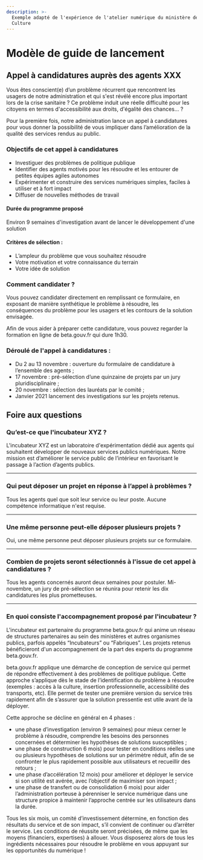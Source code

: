 ```yaml
---
description: >-
  Exemple adapté de l'expérience de l'atelier numérique du ministère de la
  Culture
---
```


# Modèle de guide de lancement

## **Appel à candidatures auprès des agents XXX**

Vous êtes conscient\(e\) d’un problème récurrent que rencontrent les usagers de notre administration et qui s'est révélé encore plus important lors de la crise sanitaire ? Ce problème induit une réelle difficulté pour les citoyens en termes d'accessibilité aux droits, d'égalité des chances... ? 

Pour la première fois, notre administration  lance un appel à candidatures pour vous donner la possibilité de vous impliquer dans l’amélioration de la qualité des services rendus au public. 

### **Objectifs de cet appel à candidatures** 

* Investiguer des problèmes de politique publique 
* Identifier des agents motivés pour les résoudre et les entourer de petites équipes agiles autonomes 
* Expérimenter et construire des services numériques simples, faciles à utiliser et à fort impact 
* Diffuser de nouvelles méthodes de travail 

#### Durée du programme proposé

Environ 9 semaines d'investigation avant de lancer le développement d'une solution   


#### **Critères de sélection :** 

* L’ampleur du problème que vous souhaitez résoudre 
* Votre motivation et votre connaissance du terrain 
* Votre idée de solution 

### **Comment candidater ?** 

Vous pouvez candidater directement en remplissant ce formulaire, en exposant de manière synthétique le problème à résoudre, les conséquences du problème pour les usagers et les contours de la solution envisagée. 

Afin de vous aider à préparer cette candidature, vous pouvez regarder la formation en ligne de beta.gouv.fr qui dure 1h30. 

### **Déroulé de l'appel à candidatures :** 

* Du 2 au 13 novembre : ouverture du formulaire de candidature à l’ensemble des agents ; 
* 17 novembre : pré-sélection d’une quinzaine de projets par un jury pluridisciplinaire ; 
* 20 novembre : sélection des lauréats par le comité  ; 
* Janvier 2021  lancement des investigations sur les projets retenus. 

## **Foire aux questions** 

### **Qu’est-ce que l'incubateur XYZ ?**

L'incubateur XYZ est un laboratoire d'expérimentation dédié aux agents qui souhaitent développer de nouveaux services publics numériques. Notre mission est d’améliorer le service public de l’intérieur en favorisant le passage à l’action d’agents publics.   
****

### **Qui peut déposer un projet en réponse à l’appel à problèmes ?** 

Tous les agents quel que soit leur service ou leur poste. Aucune compétence informatique n'est requise.   
****

### **Une même personne peut-elle déposer plusieurs projets ?** 

Oui, une même personne peut déposer plusieurs projets sur ce formulaire.   
****

### **Combien de projets seront sélectionnés à l'issue de cet appel à candidatures ?**

Tous les agents concernés auront deux semaines pour postuler. Mi-novembre, un jury de pré-sélection se réunira pour retenir les dix candidatures les plus prometteuses.   
****

### **En quoi consiste l'accompagnement proposé par l'incubateur ?** 

L'incubateur est partenaire du programme beta.gouv.fr qui anime un réseau de structures partenaires au sein des ministères et autres organismes publics, parfois appelés “Incubateurs” ou “Fabriques”. Les projets retenus bénéficieront d'un accompagnement de la part des experts du programme beta.gouv.fr. 

beta.gouv.fr applique une démarche de conception de service qui permet de répondre effectivement à des problèmes de politique publique. Cette approche s’applique dès le stade de l’identification du problème à résoudre \(exemples : accès à la culture, insertion professionnelle, accessibilité des transports, etc\). Elle permet de tester une première version du service très rapidement afin de s’assurer que la solution pressentie est utile avant de la déployer. 

Cette approche se décline en général en 4 phases : 

* une phase d’investigation \(environ 9 semaines\) pour mieux cerner le problème à résoudre, comprendre les besoins des personnes concernées et déterminer les hypothèses de solutions susceptibles ; 
* une phase de construction 6 mois\) pour tester en conditions réelles une ou plusieurs hypothèses de solutions sur un périmètre réduit, afin de se confronter le plus rapidement possible aux utilisateurs et recueillir des retours ; 
* une phase d’accélération 12 mois\) pour améliorer et déployer le service si son utilité est avérée, avec l’objectif de maximiser son impact ; 
* une phase de transfert ou de consolidation 6 mois\) pour aider l’administration porteuse à pérenniser le service numérique dans une structure propice à maintenir l’approche centrée sur les utilisateurs dans la durée. 

Tous les six mois, un comité d’investissement détermine, en fonction des résultats du service et de son impact, s’il convient de continuer ou d’arrêter le service. Les conditions de réussite seront précisées, de même que les moyens \(financiers, expertises\) à allouer. Vous disposerez alors de tous les ingrédients nécessaires pour résoudre le problème en vous appuyant sur les opportunités du numérique !

